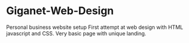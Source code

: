 # Giganet-Web-Design
Personal business website setup
First attempt at web design with HTML javascript and CSS.
Very basic page with unique landing.
